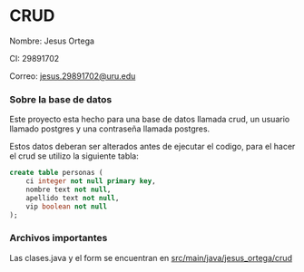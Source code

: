 # CRUD

Nombre: Jesus Ortega

CI: 29891702

Correo: jesus.29891702@uru.edu

### Sobre la base de datos

Este proyecto esta hecho para una base de datos llamada crud, un usuario llamado postgres y una contraseña llamada postgres.

Estos datos deberan ser alterados antes de ejecutar el codigo, para el hacer el crud se utilizo la siguiente tabla:

```sql
create table personas (
    ci integer not null primary key,
    nombre text not null,
    apellido text not null,
    vip boolean not null
);
```

### Archivos importantes 

Las clases.java y el form se encuentran en [src/main/java/jesus_ortega/crud](https://github.com/agetro2003/CRUD_Jesus_Ortega/tree/main/src/main/java/jesus_ortega/crud)
